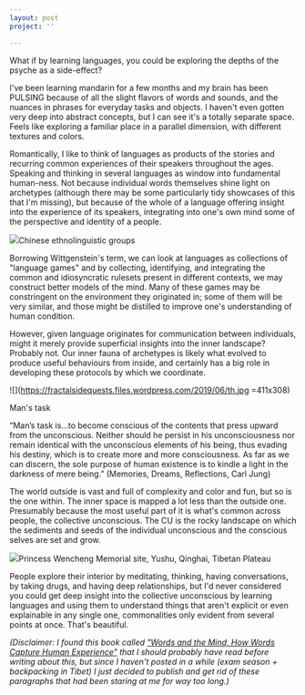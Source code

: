 ```yaml
---
layout: post
project: ''

---
```

What if by learning languages, you could be exploring the depths of the psyche as a side-effect?

I've been learning mandarin for a few months and my brain has been PULSING because of all the slight flavors of words and sounds, and the nuances in phrases for everyday tasks and objects. I haven't even gotten very deep into abstract concepts, but I can see it's a totally separate space. Feels like exploring a familiar place in a parallel dimension, with different textures and colors.

Romantically, I like to think of languages as products of the stories and recurring common experiences of their speakers throughout the ages. Speaking and thinking in several languages as window into fundamental human-ness. Not because individual words themselves shine light on archetypes (although there may be some particularly tidy showcases of this that I'm missing), but because of the whole of a language offering insight into the experience of its speakers, integrating into one's own mind some of the perspective and identity of a people.

![](https://fractalsidequests.files.wordpress.com/2019/06/wechat-image_20190625164915-1.jpg)Chinese ethnolinguistic groups

Borrowing Wittgenstein's term, we can look at languages as collections of "language games" and by collecting, identifying, and integrating the common and idiosyncratic rulesets present in different contexts, we may construct better models of the mind. Many of these games may be constringent on the environment they originated in; some of them will be very similar, and those might be distilled to improve one's understanding of human condition.

However, given language originates for communication between individuals, might it merely provide superficial insights into the inner landscape? Probably not. Our inner fauna of archetypes is likely what evolved to produce useful behaviours from inside, and certainly has a big role in developing these protocols by which we coordinate.

![](https://fractalsidequests.files.wordpress.com/2019/06/th.jpg =411x308)

Man's task

“Man’s task is…to become conscious of the contents that press upward from the unconscious. Neither should he persist in his unconsciousness nor remain identical with the unconscious elements of his being, thus evading his destiny, which is to create more and more consciousness. As far as we can discern, the sole purpose of human existence is to kindle a light in the darkness of mere being.” (Memories, Dreams, Reflections, Carl Jung)

The world outside is vast and full of complexity and color and fun, but so is the one within. The inner space is mapped a lot less than the outside one. Presumably because the most useful part of it is what's common across people, the collective unconscious. The CU is the rocky landscape on which the sediments and seeds of the individual unconscious and the conscious selves are set and grow.

![](https://fractalsidequests.files.wordpress.com/2019/06/flags-1.jpg)Princess Wencheng Memorial site, Yushu, Qinghai, Tibetan Plateau

People explore their interior by meditating, thinking, having conversations, by taking drugs, and having deep relationships, but I'd never considered you could get deep insight into the collective unconscious by learning languages and using them to understand things that aren't explicit or even explainable in any single one, commonalities only evident from several points at once. That's beautiful.

_(Disclaimer: I found this book called_ [_"Words and the Mind, How Words Capture Human Experience"_](https://www.oxfordscholarship.com/view/10.1093/acprof:oso/9780195311129.001.0001/acprof-9780195311129) _that I should probably have read before writing about this, but since I haven't posted in a while (exam season + backpacking in Tibet) I just decided to publish and get rid of these paragraphs that had been staring at me for way too long.)_